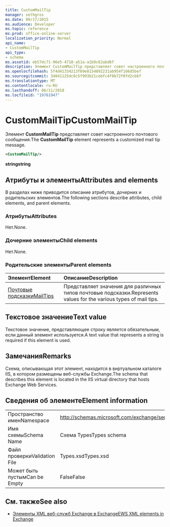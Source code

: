 ```yaml
---
title: CustomMailTip
manager: sethgros
ms.date: 09/17/2015
ms.audience: Developer
ms.topic: reference
ms.prod: office-online-server
localization_priority: Normal
api_name:
- CustomMailTip
api_type:
- schema
ms.assetid: eb57dc71-96e5-4718-a51a-a1b9c62abd6f
description: Элемент CustomMailTip представляет совет настроенного почтового сообщения.
ms.openlocfilehash: 5f4d41334213f69e8154892231ab954f166d5bef
ms.sourcegitcommit: 34041125dc8c5f993b21cebfc4f8b72f0fd2cb6f
ms.translationtype: MT
ms.contentlocale: ru-RU
ms.lasthandoff: 06/11/2018
ms.locfileid: "19761947"
---
```

# <a name="custommailtip"></a><span data-ttu-id="ad2a2-103">CustomMailTip</span><span class="sxs-lookup"><span data-stu-id="ad2a2-103">CustomMailTip</span></span>

<span data-ttu-id="ad2a2-104">Элемент **CustomMailTip** представляет совет настроенного почтового сообщения.</span><span class="sxs-lookup"><span data-stu-id="ad2a2-104">The **CustomMailTip** element represents a customized mail tip message.</span></span> 
  
```XML
<CustomMailTip/>
```

 <span data-ttu-id="ad2a2-105">**string**</span><span class="sxs-lookup"><span data-stu-id="ad2a2-105">**string**</span></span>
## <a name="attributes-and-elements"></a><span data-ttu-id="ad2a2-106">Атрибуты и элементы</span><span class="sxs-lookup"><span data-stu-id="ad2a2-106">Attributes and elements</span></span>

<span data-ttu-id="ad2a2-107">В разделах ниже приводится описание атрибутов, дочерних и родительских элементов.</span><span class="sxs-lookup"><span data-stu-id="ad2a2-107">The following sections describe attributes, child elements, and parent elements.</span></span>
  
### <a name="attributes"></a><span data-ttu-id="ad2a2-108">Атрибуты</span><span class="sxs-lookup"><span data-stu-id="ad2a2-108">Attributes</span></span>

<span data-ttu-id="ad2a2-109">Нет.</span><span class="sxs-lookup"><span data-stu-id="ad2a2-109">None.</span></span>
  
### <a name="child-elements"></a><span data-ttu-id="ad2a2-110">Дочерние элементы</span><span class="sxs-lookup"><span data-stu-id="ad2a2-110">Child elements</span></span>

<span data-ttu-id="ad2a2-111">Нет.</span><span class="sxs-lookup"><span data-stu-id="ad2a2-111">None.</span></span>
  
### <a name="parent-elements"></a><span data-ttu-id="ad2a2-112">Родительские элементы</span><span class="sxs-lookup"><span data-stu-id="ad2a2-112">Parent elements</span></span>

|<span data-ttu-id="ad2a2-113">**Элемент**</span><span class="sxs-lookup"><span data-stu-id="ad2a2-113">**Element**</span></span>|<span data-ttu-id="ad2a2-114">**Описание**</span><span class="sxs-lookup"><span data-stu-id="ad2a2-114">**Description**</span></span>|
|:-----|:-----|
|[<span data-ttu-id="ad2a2-115">Почтовые подсказки</span><span class="sxs-lookup"><span data-stu-id="ad2a2-115">MailTips</span></span>](mailtips.md) <br/> |<span data-ttu-id="ad2a2-116">Представляет значения для различных типов почтовые подсказки.</span><span class="sxs-lookup"><span data-stu-id="ad2a2-116">Represents values for the various types of mail tips.</span></span>  <br/> |
   
## <a name="text-value"></a><span data-ttu-id="ad2a2-117">Текстовое значение</span><span class="sxs-lookup"><span data-stu-id="ad2a2-117">Text value</span></span>

<span data-ttu-id="ad2a2-118">Текстовое значение, представляющее строку является обязательным, если данный элемент используется.</span><span class="sxs-lookup"><span data-stu-id="ad2a2-118">A text value that represents a string is required if this element is used.</span></span>
  
## <a name="remarks"></a><span data-ttu-id="ad2a2-119">Замечания</span><span class="sxs-lookup"><span data-stu-id="ad2a2-119">Remarks</span></span>

<span data-ttu-id="ad2a2-120">Схема, описывающая этот элемент, находится в виртуальном каталоге IIS, в котором размещены веб-службы Exchange.</span><span class="sxs-lookup"><span data-stu-id="ad2a2-120">The schema that describes this element is located in the IIS virtual directory that hosts Exchange Web Services.</span></span>
  
## <a name="element-information"></a><span data-ttu-id="ad2a2-121">Сведения об элементе</span><span class="sxs-lookup"><span data-stu-id="ad2a2-121">Element information</span></span>

|||
|:-----|:-----|
|<span data-ttu-id="ad2a2-122">Пространство имен</span><span class="sxs-lookup"><span data-stu-id="ad2a2-122">Namespace</span></span>  <br/> |http://schemas.microsoft.com/exchange/services/2006/types  <br/> |
|<span data-ttu-id="ad2a2-123">Имя схемы</span><span class="sxs-lookup"><span data-stu-id="ad2a2-123">Schema Name</span></span>  <br/> |<span data-ttu-id="ad2a2-124">Схема Types</span><span class="sxs-lookup"><span data-stu-id="ad2a2-124">Types schema</span></span>  <br/> |
|<span data-ttu-id="ad2a2-125">Файл проверки</span><span class="sxs-lookup"><span data-stu-id="ad2a2-125">Validation File</span></span>  <br/> |<span data-ttu-id="ad2a2-126">Types.xsd</span><span class="sxs-lookup"><span data-stu-id="ad2a2-126">Types.xsd</span></span>  <br/> |
|<span data-ttu-id="ad2a2-127">Может быть пустым</span><span class="sxs-lookup"><span data-stu-id="ad2a2-127">Can be Empty</span></span>  <br/> |<span data-ttu-id="ad2a2-128">False</span><span class="sxs-lookup"><span data-stu-id="ad2a2-128">False</span></span>  <br/> |
   
## <a name="see-also"></a><span data-ttu-id="ad2a2-129">См. также</span><span class="sxs-lookup"><span data-stu-id="ad2a2-129">See also</span></span>



- [<span data-ttu-id="ad2a2-130">Элементы XML веб-служб Exchange в Exchange</span><span class="sxs-lookup"><span data-stu-id="ad2a2-130">EWS XML elements in Exchange</span></span>](ews-xml-elements-in-exchange.md)

